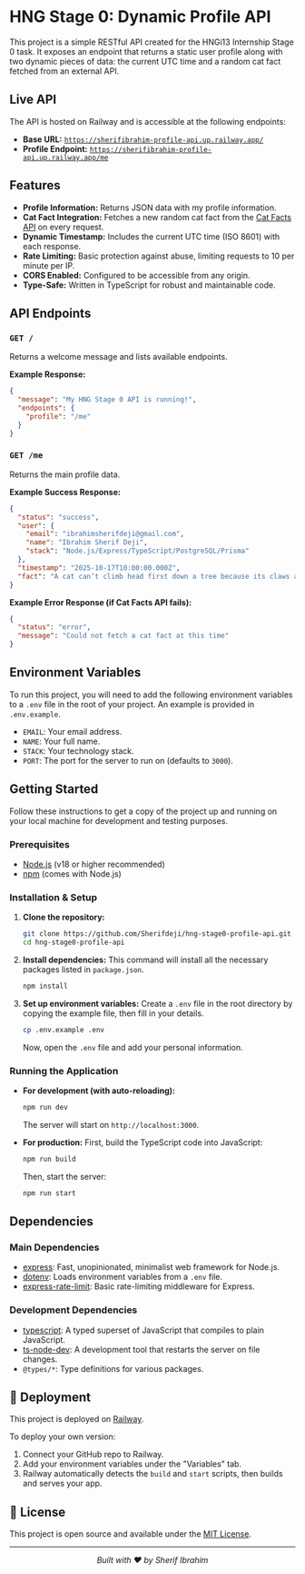# HNG Stage 0: Dynamic Profile API

This project is a simple RESTful API created for the HNGi13 Internship Stage 0 task.
It exposes an endpoint that returns a static user profile along with two dynamic pieces of data: the current UTC time and a random cat fact fetched from an external API.

## Live API

The API is hosted on Railway and is accessible at the following endpoints:

- **Base URL:** [`https://sherifibrahim-profile-api.up.railway.app/`](https://sherifibrahim-profile-api.up.railway.app/)
- **Profile Endpoint:** [`https://sherifibrahim-profile-api.up.railway.app/me`](https://sherifibrahim-profile-api.up.railway.app/me)

## Features

- **Profile Information:** Returns JSON data with my profile information.
- **Cat Fact Integration:** Fetches a new random cat fact from the [Cat Facts API](https://catfact.ninja/) on every request.
- **Dynamic Timestamp:** Includes the current UTC time (ISO 8601) with each response.
- **Rate Limiting:** Basic protection against abuse, limiting requests to 10 per minute per IP.
- **CORS Enabled:** Configured to be accessible from any origin.
- **Type-Safe:** Written in TypeScript for robust and maintainable code.

## API Endpoints

### `GET /`

Returns a welcome message and lists available endpoints.

**Example Response:**

```json
{
  "message": "My HNG Stage 0 API is running!",
  "endpoints": {
    "profile": "/me"
  }
}
```

### `GET /me`

Returns the main profile data.

**Example Success Response:**

```json
{
  "status": "success",
  "user": {
    "email": "ibrahimsherifdeji@gmail.com",
    "name": "Ibrahim Sherif Deji",
    "stack": "Node.js/Express/TypeScript/PostgreSQL/Prisma"
  },
  "timestamp": "2025-10-17T10:00:00.000Z",
  "fact": "A cat can’t climb head first down a tree because its claws are all curved the same way."
}
```

**Example Error Response (if Cat Facts API fails):**

```json
{
  "status": "error",
  "message": "Could not fetch a cat fact at this time"
}
```

## Environment Variables

To run this project, you will need to add the following environment variables to a `.env` file in the root of your project. An example is provided in `.env.example`.

- `EMAIL`: Your email address.
- `NAME`: Your full name.
- `STACK`: Your technology stack.
- `PORT`: The port for the server to run on (defaults to `3000`).

## Getting Started

Follow these instructions to get a copy of the project up and running on your local machine for development and testing purposes.

### Prerequisites

- [Node.js](https://nodejs.org/) (v18 or higher recommended)
- [npm](https://www.npmjs.com/) (comes with Node.js)

### Installation & Setup

1.  **Clone the repository:**

    ```sh
    git clone https://github.com/Sherifdeji/hng-stage0-profile-api.git
    cd hng-stage0-profile-api
    ```

2.  **Install dependencies:**
    This command will install all the necessary packages listed in `package.json`.

    ```sh
    npm install
    ```

3.  **Set up environment variables:**
    Create a `.env` file in the root directory by copying the example file, then fill in your details.
    ```sh
    cp .env.example .env
    ```
    Now, open the `.env` file and add your personal information.

### Running the Application

- **For development (with auto-reloading):**

  ```sh
  npm run dev
  ```

  The server will start on `http://localhost:3000`.

- **For production:**
  First, build the TypeScript code into JavaScript:
  ```sh
  npm run build
  ```
  Then, start the server:
  ```sh
  npm run start
  ```

## Dependencies

### Main Dependencies

- [express](https://expressjs.com/): Fast, unopinionated, minimalist web framework for Node.js.
- [dotenv](https://www.npmjs.com/package/dotenv): Loads environment variables from a `.env` file.
- [express-rate-limit](https://www.npmjs.com/package/express-rate-limit): Basic rate-limiting middleware for Express.

### Development Dependencies

- [typescript](https://www.typescriptlang.org/): A typed superset of JavaScript that compiles to plain JavaScript.
- [ts-node-dev](https://www.npmjs.com/package/ts-node-dev): A development tool that restarts the server on file changes.
- `@types/*`: Type definitions for various packages.

## 🧱 Deployment

This project is deployed on [Railway](https://railway.app/).

To deploy your own version:

1.  Connect your GitHub repo to Railway.
2.  Add your environment variables under the "Variables" tab.
3.  Railway automatically detects the `build` and `start` scripts, then builds and serves your app.

## 🧾 License

This project is open source and available under the [MIT License](LICENSE).

---

<p align="center">
  <em>Built with ❤️ by Sherif Ibrahim</em>
</p>
